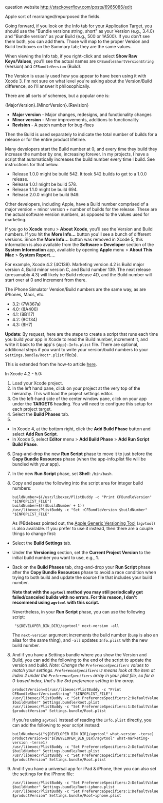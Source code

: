 question website http://stackoverflow.com/posts/6965086/edit


Apple sort of rearranged/repurposed the fields. 

Going forward, if you look on the Info tab for your Application Target, you should use the "Bundle versions string, short" as your Version (e.g., 3.4.0) and "Bundle version" as your Build (e.g., 500 or 1A500). If you don't see them both, you can add them. Those will map to the proper Version and Build textboxes on the Summary tab; they are the same values.

When viewing the Info tab, if you right-click and select **Show Raw Keys/Values**, you'll see the actual names are `CFBundleShortVersionString` (Version) and `CFBundleVersion` (Build).

The Version is usually used how you appear to have been using it with Xcode 3. I'm not sure on what level you're asking about the Version/Build difference, so I'll answer it philosophically.

There are all sorts of schemes, but a popular one is:

{MajorVersion}.{MinorVersion}.{Revision}

 - **Major version** - Major changes, redesigns, and functionality
   changes
 - **Minor version** - Minor improvements, additions to functionality
 - **Revision** - A patch number for bug-fixes

Then the Build is used separately to indicate the total number of builds for a release or for the entire product lifetime.

Many developers start the Build number at 0, and every time they build they increase the number by one, increasing forever. In my projects, I have a script that automatically increases the build number every time I build. See instructions for that below.

 - Release 1.0.0 might be build 542. It took 542 builds to get to a
   1.0.0 release.
 - Release 1.0.1 might be build 578.
 - Release 1.1.0 might be build 694.
 - Release 2.0.0 might be build 949.

Other developers, including Apple, have a Build number comprised of a major version + minor version + number of builds for the release. These are the actual software version numbers, as opposed to the values used for marketing.

If you go to **Xcode** menu > **About Xcode**, you'll see the Version and Build numbers. If you hit the **More Info...** button you'll see a bunch of different versions. Since the **More Info...** button was removed in Xcode 5, this information is also available from the **Software > Developer** section of the **System Information** app, available by opening **Apple** menu > **About This Mac** > **System Report...**.

For example, Xcode 4.2 (4C139). Marketing version 4.2 is Build major version 4, Build minor version C, and Build number 139. The next release (presumably 4.3) will likely be Build release 4D, and the Build number will start over at 0 and increment from there.

The iPhone Simulator Version/Build numbers are the same way, as are iPhones, Macs, etc.

 - 3.2:	(7W367a)
 - 4.0:	(8A400)
 - 4.1:	(8B117)
 - 4.2:	(8C134)
 - 4.3:	(8H7)


**Update**: By request, here are the steps to create a script that runs each time you build your app in Xcode to read the Build number, increment it, and write it back to the app's `{App}-Info.plist` file. There are optional, additional steps if you want to write your version/build numbers to your `Settings.bundle/Root*.plist` file(s).

This is extended from the how-to article [here][1].

In Xcode 4.2 - 5.0:

 1. Load your Xcode project.
 2. In the left hand pane, click on your project at the very top of the hierarchy. This will load the project settings editor.
 3. On the left-hand side of the center window pane, click on your app under the **TARGETS** heading. You will need to configure this setup for each project target.
 4. Select the **Build Phases** tab.
 5. 
 - In Xcode 4, at the bottom right, click the **Add Build Phase** button and select **Add Run Script**.
 - In Xcode 5, select **Editor** menu > **Add Build Phase** > **Add Run Script Build Phase**.
 6. Drag-and-drop the new **Run Script** phase to move it to just before the **Copy Bundle Resources** phase (when the app-info.plist file will be bundled with your app).
 7. In the new **Run Script** phase, set **Shell**: `/bin/bash`.
 8. Copy and paste the following into the script area for integer build numbers:

        buildNumber=$(/usr/libexec/PlistBuddy -c "Print CFBundleVersion" "$INFOPLIST_FILE")
        buildNumber=$(($buildNumber + 1))
        /usr/libexec/PlistBuddy -c "Set :CFBundleVersion $buildNumber" "$INFOPLIST_FILE"

    As @Bdebeez pointed out, the [Apple Generic Versioning Tool][2] (`agvtool`) is also available. If you prefer to use it instead, then there are a couple things to change first:

 - Select the **Build Settings** tab.
 - Under the **Versioning** section, set the **Current Project Version** to the initial build number you want to use, e.g., **1**.
 - Back on the **Build Phases** tab, drag-and-drop your **Run Script** phase after the **Copy Bundle Resources** phase to avoid a race condition when trying to both build and update the source file that includes your build number. 

    **Note that with the `agvtool` method you may still periodically get failed/canceled builds with no errors. For this reason, I don't recommend using `agvtool` with this script.**
 
    Nevertheless, in your **Run Script** phase, you can use the following script:

        "${DEVELOPER_BIN_DIR}/agvtool" next-version -all

    The `next-version` argument increments the build number (`bump` is also an alias for the same thing), and `-all` updates `Info.plist` with the new build number.

 8. And if you have a Settings bundle where you show the Version and Build, you can add the following to the end of the script to update the version and build. _Note: Change the `PreferenceSpecifiers` values to match your settings. `PreferenceSpecifiers:2` means look at the item at index 2 under the `PreferenceSpecifiers` array in your plist file, so for a 0-based index, that's the 3rd preference setting in the array._

        productVersion=$(/usr/libexec/PlistBuddy -c "Print CFBundleShortVersionString" "$INFOPLIST_FILE")
        /usr/libexec/PlistBuddy -c "Set PreferenceSpecifiers:2:DefaultValue $buildNumber" Settings.bundle/Root.plist
        /usr/libexec/PlistBuddy -c "Set PreferenceSpecifiers:1:DefaultValue $productVersion" Settings.bundle/Root.plist

    If you're using `agvtool` instead of reading the `Info.plist` directly, you can add the following to your script instead:

        buildNumber=$("${DEVELOPER_BIN_DIR}/agvtool" what-version -terse)
        productVersion=$("${DEVELOPER_BIN_DIR}/agvtool" what-marketing-version -terse1)
        /usr/libexec/PlistBuddy -c "Set PreferenceSpecifiers:2:DefaultValue $buildNumber" Settings.bundle/Root.plist
        /usr/libexec/PlistBuddy -c "Set PreferenceSpecifiers:1:DefaultValue $productVersion" Settings.bundle/Root.plist
 9. And if you have a universal app for iPad & iPhone, then you can also set the settings for the iPhone file:

        /usr/libexec/PlistBuddy -c "Set PreferenceSpecifiers:2:DefaultValue $buildNumber" Settings.bundle/Root~iphone.plist    
        /usr/libexec/PlistBuddy -c "Set PreferenceSpecifiers:1:DefaultValue $productVersion" Settings.bundle/Root~iphone.plist


  [1]: http://davedelong.com/blog/2009/04/15/incrementing-build-numbers-xcode
  [2]: https://developer.apple.com/library/mac/documentation/Darwin/Reference/ManPages/man1/agvtool.1.html